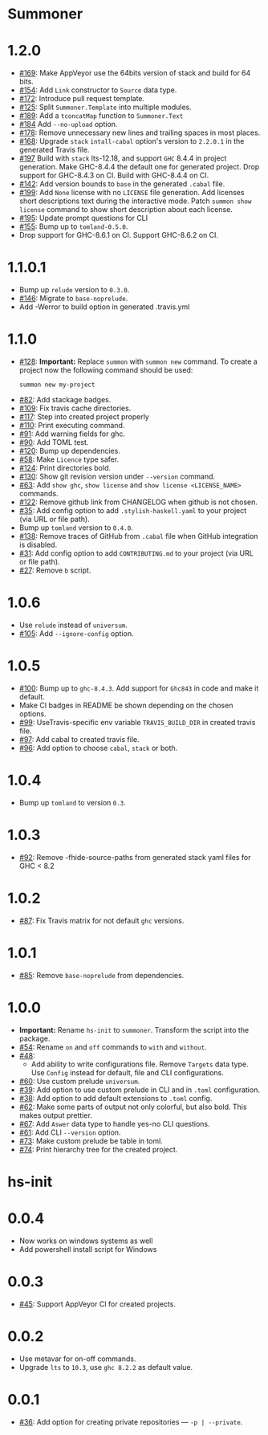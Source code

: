 # Summoner

1.2.0
=======

* [#169](https://github.com/kowainik/summoner/issues/169):
  Make AppVeyor use the 64bits version of stack and build for 64 bits.
* [#154](https://github.com/kowainik/summoner/issues/154):
  Add `Link` constructor to `Source` data type.
* [#172](https://github.com/kowainik/summoner/issues/172):
  Introduce pull request template.
* [#125](https://github.com/kowainik/summoner/issues/125):
  Split `Summoner.Template` into multiple modules.
* [#189](https://github.com/kowainik/summoner/issues/189):
  Add a `tconcatMap` function to `Summoner.Text`
* [#184](https://github.com/kowainik/summoner/issues/184)
  Add `--no-upload` option.
* [#178](https://github.com/kowainik/summoner/issues/178):
  Remove unnecessary new lines and trailing spaces in most places.
* [#168](https://github.com/kowainik/summoner/issues/168):
  Upgrade `stack` `intall-cabal` option's version to `2.2.0.1` in
  the generated Travis file.
* [#197](https://github.com/kowainik/summoner/issues/197)
  Build with `stack` lts-12.18, and support `GHC` 8.4.4 in
  project generation. Make GHC-8.4.4 the default one for generated project.
  Drop support for GHC-8.4.3 on CI. Build with GHC-8.4.4 on CI.
* [#142](https://github.com/kowainik/summoner/issues/142):
  Add version bounds to `base` in the generated `.cabal` file.
* [#199](https://github.com/kowainik/summoner/issues/199):
  Add `None` license with no `LICENSE` file generation.
  Add licenses short descriptions text during the interactive mode.
  Patch `summon show license` command to show short description about
  each license.
* [#195](https://github.com/kowainik/summoner/issues/195):
  Update prompt questions for CLI
* [#155](https://github.com/kowainik/summoner/issues/155):
  Bump up to `tomland-0.5.0`.
* Drop support for GHC-8.6.1 on CI. Support GHC-8.6.2 on CI.

1.1.0.1
=======

* Bump up `relude` version to `0.3.0`.
* [#146](https://github.com/kowainik/summoner/issues/146):
  Migrate to `base-noprelude`.
* Add -Werror to build option in generated .travis.yml

1.1.0
=====

* [#128](https://github.com/kowainik/summoner/issues/128):
  __Important:__ Replace `summon` with `summon new` command.
  To create a project now the following command should be used:
  ```
  summon new my-project
  ```
* [#82](https://github.com/kowainik/summoner/issues/82):
  Add stackage badges.
* [#109](https://github.com/kowainik/summoner/issues/109):
  Fix travis cache directories.
* [#117](https://github.com/kowainik/summoner/issues/117):
  Step into created project properly
* [#110](https://github.com/kowainik/summoner/issues/110):
  Print executing command.
* [#91](https://github.com/kowainik/summoner/issues/91):
  Add warning fields for ghc.
* [#90](https://github.com/kowainik/summoner/issues/90):
  Add TOML test.
* [#120](https://github.com/kowainik/summoner/issues/120):
  Bump up dependencies.
* [#58](https://github.com/kowainik/summoner/issues/58):
  Make `Licence` type safer.
* [#124](https://github.com/kowainik/summoner/issues/124):
  Print directories bold.
* [#130](https://github.com/kowainik/summoner/issues/130):
  Show git revision version under `--version` command.
* [#63](https://github.com/kowainik/summoner/issues/63):
  Add `show ghc`, `show license` and `show license <LICENSE_NAME>` commands.
* [#122](https://github.com/kowainik/summoner/issues/122):
  Remove github link from CHANGELOG when github is not chosen.
* [#35](https://github.com/kowainik/summoner/issues/35):
  Add config option to add `.stylish-haskell.yaml` to your project
  (via URL or file path).
* Bump up `tomland` version to `0.4.0`.
* [#138](https://github.com/kowainik/summoner/issues/138):
  Remove traces of GitHub from `.cabal` file when GitHub integration is disabled.
* [#31](https://github.com/kowainik/summoner/issues/31):
  Add config option to add `CONTRIBUTING.md` to your project
  (via URL or file path).
* [#27](https://github.com/kowainik/summoner/issues/27):
  Remove `b` script.

1.0.6
=====

* Use `relude` instead of `universum`.
* [#105](https://github.com/kowainik/summoner/issues/105):
  Add `--ignore-config` option.

1.0.5
=====

* [#100](https://github.com/kowainik/summoner/issues/100):
  Bump up to `ghc-8.4.3`. Add support for `Ghc843` in code
  and make it default.
* Make CI badges in README be shown depending on the chosen options.
* [#99](https://github.com/kowainik/summoner/issues/99):
  UseTravis-specific env variable `TRAVIS_BUILD_DIR` in created travis file.
* [#97](https://github.com/kowainik/summoner/issues/97):
  Add cabal to created travis file.
* [#96](https://github.com/kowainik/summoner/issues/96):
  Add option to choose `cabal`, `stack` or both.

1.0.4
=====
* Bump up `tomland` to version `0.3`.

1.0.3
=====
* [#92](https://github.com/kowainik/summoner/issues/92):
  Remove -fhide-source-paths from generated stack yaml files for
  GHC < 8.2

1.0.2
=====

* [#87](https://github.com/kowainik/summoner/issues/87):
  Fix Travis matrix for not default `ghc` versions.

1.0.1
=====

* [#85](https://github.com/kowainik/summoner/issues/85):
  Remove `base-noprelude` from dependencies.

1.0.0
=====

* __Important:__ Rename `hs-init` to `summoner`. Transform the script into the package.
* [#54](https://github.com/kowainik/summoner/issues/54):
   Rename `on` and `off` commands to `with` and `without`.
* [#48](https://github.com/kowainik/summoner/issues/48):
  - Add ability to write configurations file. Remove `Targets` data type.
    Use `Config` instead for default, file and CLI configurations.
* [#60](https://github.com/kowainik/summoner/issues/60):
  Use custom prelude `universum`.
* [#39](https://github.com/kowainik/summoner/issues/39):
  Add option to use custom prelude in CLI and in `.toml` configuration.
* [#38](https://github.com/kowainik/summoner/issues/38):
  Add option to add default extensions to `.toml` config.
* [#62](https://github.com/kowainik/summoner/issues/62):
  Make some parts of output not only colorful, but also bold. This makes output prettier.
* [#67](https://github.com/kowainik/summoner/issues/67):
  Add `Aswer` data type to handle yes-no CLI questions.
* [#61](https://github.com/kowainik/summoner/issues/61):
  Add CLI `--version` option.
* [#73](https://github.com/kowainik/summoner/issues/73):
  Make custom prelude be table in toml.
* [#74](https://github.com/kowainik/summoner/issues/74):
  Print hierarchy tree for the created project.

# hs-init

0.0.4
=====
* Now works on windows systems as well
* Add powershell install script for Windows


0.0.3
=====

* [#45](https://github.com/vrom911/hs-init/issues/45):
  Support AppVeyor CI for created projects.

0.0.2
=====

* Use metavar for on-off commands.
* Upgrade `lts` to `10.3`, use `ghc 8.2.2` as default value.

0.0.1
=====

* [#36](https://github.com/vrom911/hs-init/issues/36):
  Add option for creating private repositories — `-p | --private`.
